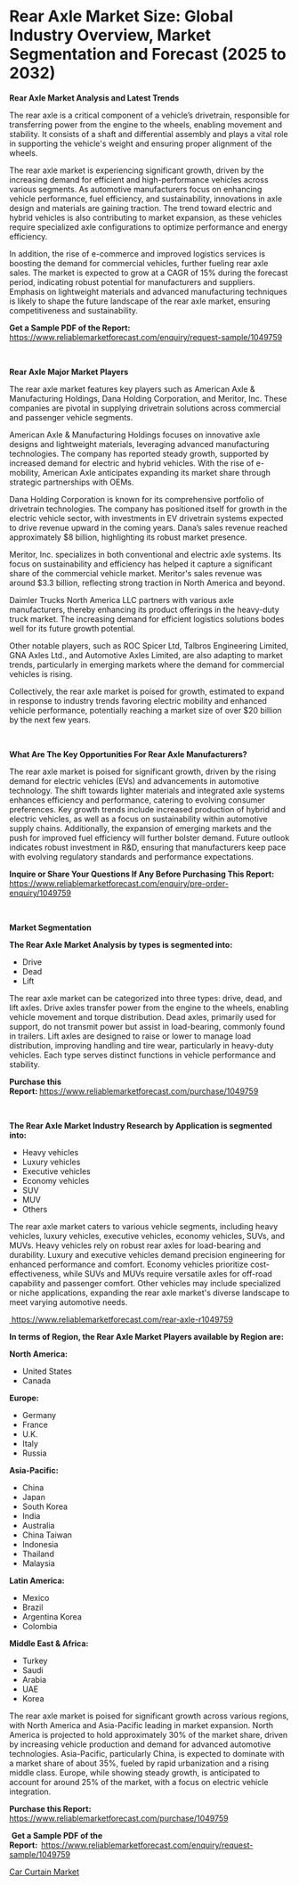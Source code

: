 <p><h1>Rear Axle Market Size: Global Industry Overview, Market Segmentation and Forecast (2025 to 2032)</h1></p><p><strong>Rear Axle Market Analysis and Latest Trends</strong></p>
<p><p>The rear axle is a critical component of a vehicle’s drivetrain, responsible for transferring power from the engine to the wheels, enabling movement and stability. It consists of a shaft and differential assembly and plays a vital role in supporting the vehicle's weight and ensuring proper alignment of the wheels.</p><p>The rear axle market is experiencing significant growth, driven by the increasing demand for efficient and high-performance vehicles across various segments. As automotive manufacturers focus on enhancing vehicle performance, fuel efficiency, and sustainability, innovations in axle design and materials are gaining traction. The trend toward electric and hybrid vehicles is also contributing to market expansion, as these vehicles require specialized axle configurations to optimize performance and energy efficiency.</p><p>In addition, the rise of e-commerce and improved logistics services is boosting the demand for commercial vehicles, further fueling rear axle sales. The market is expected to grow at a CAGR of 15% during the forecast period, indicating robust potential for manufacturers and suppliers. Emphasis on lightweight materials and advanced manufacturing techniques is likely to shape the future landscape of the rear axle market, ensuring competitiveness and sustainability.</p></p>
<p><strong>Get a Sample PDF of the Report:&nbsp;</strong> <a href="https://www.reliablemarketforecast.com/enquiry/request-sample/1049759?utm_campaign=2336&utm_medium=2&utm_source=Github&utm_content=ia&utm_term=30032025&utm_id=rear-axle">https://www.reliablemarketforecast.com/enquiry/request-sample/1049759</a></p>
<p>&nbsp;</p>
<p><strong>Rear Axle Major Market Players</strong></p>
<p><p>The rear axle market features key players such as American Axle & Manufacturing Holdings, Dana Holding Corporation, and Meritor, Inc. These companies are pivotal in supplying drivetrain solutions across commercial and passenger vehicle segments.</p><p>American Axle & Manufacturing Holdings focuses on innovative axle designs and lightweight materials, leveraging advanced manufacturing technologies. The company has reported steady growth, supported by increased demand for electric and hybrid vehicles. With the rise of e-mobility, American Axle anticipates expanding its market share through strategic partnerships with OEMs.</p><p>Dana Holding Corporation is known for its comprehensive portfolio of drivetrain technologies. The company has positioned itself for growth in the electric vehicle sector, with investments in EV drivetrain systems expected to drive revenue upward in the coming years. Dana’s sales revenue reached approximately $8 billion, highlighting its robust market presence.</p><p>Meritor, Inc. specializes in both conventional and electric axle systems. Its focus on sustainability and efficiency has helped it capture a significant share of the commercial vehicle market. Meritor's sales revenue was around $3.3 billion, reflecting strong traction in North America and beyond.</p><p>Daimler Trucks North America LLC partners with various axle manufacturers, thereby enhancing its product offerings in the heavy-duty truck market. The increasing demand for efficient logistics solutions bodes well for its future growth potential.</p><p>Other notable players, such as ROC Spicer Ltd, Talbros Engineering Limited, GNA Axles Ltd., and Automotive Axles Limited, are also adapting to market trends, particularly in emerging markets where the demand for commercial vehicles is rising.</p><p>Collectively, the rear axle market is poised for growth, estimated to expand in response to industry trends favoring electric mobility and enhanced vehicle performance, potentially reaching a market size of over $20 billion by the next few years.</p></p>
<p>&nbsp;</p>
<p><strong>What Are The Key Opportunities For Rear Axle Manufacturers?</strong></p>
<p><p>The rear axle market is poised for significant growth, driven by the rising demand for electric vehicles (EVs) and advancements in automotive technology. The shift towards lighter materials and integrated axle systems enhances efficiency and performance, catering to evolving consumer preferences. Key growth trends include increased production of hybrid and electric vehicles, as well as a focus on sustainability within automotive supply chains. Additionally, the expansion of emerging markets and the push for improved fuel efficiency will further bolster demand. Future outlook indicates robust investment in R&D, ensuring that manufacturers keep pace with evolving regulatory standards and performance expectations.</p></p>
<p><strong>Inquire or Share Your Questions If Any Before Purchasing This Report:</strong> <a href="https://www.reliablemarketforecast.com/enquiry/pre-order-enquiry/1049759?utm_campaign=2336&utm_medium=2&utm_source=Github&utm_content=ia&utm_term=30032025&utm_id=rear-axle">https://www.reliablemarketforecast.com/enquiry/pre-order-enquiry/1049759</a></p>
<p>&nbsp;</p>
<p><strong>Market Segmentation</strong></p>
<p><strong>The Rear Axle Market Analysis by types is segmented into:</strong></p>
<p><ul><li>Drive</li><li>Dead</li><li>Lift</li></ul></p>
<p><p>The rear axle market can be categorized into three types: drive, dead, and lift axles. Drive axles transfer power from the engine to the wheels, enabling vehicle movement and torque distribution. Dead axles, primarily used for support, do not transmit power but assist in load-bearing, commonly found in trailers. Lift axles are designed to raise or lower to manage load distribution, improving handling and tire wear, particularly in heavy-duty vehicles. Each type serves distinct functions in vehicle performance and stability.</p></p>
<p><strong>Purchase this Report:&nbsp;</strong><a href="https://www.reliablemarketforecast.com/purchase/1049759?utm_campaign=2336&utm_medium=2&utm_source=Github&utm_content=ia&utm_term=30032025&utm_id=rear-axle">https://www.reliablemarketforecast.com/purchase/1049759</a></p>
<p>&nbsp;</p>
<p><strong>The Rear Axle Market Industry Research by Application is segmented into:</strong></p>
<p><ul><li>Heavy vehicles</li><li>Luxury vehicles</li><li>Executive vehicles</li><li>Economy vehicles</li><li>SUV</li><li>MUV</li><li>Others</li></ul></p>
<p><p>The rear axle market caters to various vehicle segments, including heavy vehicles, luxury vehicles, executive vehicles, economy vehicles, SUVs, and MUVs. Heavy vehicles rely on robust rear axles for load-bearing and durability. Luxury and executive vehicles demand precision engineering for enhanced performance and comfort. Economy vehicles prioritize cost-effectiveness, while SUVs and MUVs require versatile axles for off-road capability and passenger comfort. Other vehicles may include specialized or niche applications, expanding the rear axle market's diverse landscape to meet varying automotive needs.</p></p>
<p><a href="https://www.reliablemarketforecast.com/rear-axle-r1049759?utm_campaign=2336&utm_medium=2&utm_source=Github&utm_content=ia&utm_term=30032025&utm_id=rear-axle">&nbsp;https://www.reliablemarketforecast.com/rear-axle-r1049759</a></p>
<p><strong>In terms of Region, the Rear Axle Market Players available by Region are:</strong></p>
<p>
    <p> <strong> North America: </strong>
        <ul>
            <li>United States</li>
            <li>Canada</li>
        </ul>
        </p> 
    <p> <strong> Europe: </strong>
        <ul>
            <li>Germany</li>
            <li>France</li>
            <li>U.K.</li>
            <li>Italy</li>
            <li>Russia</li>
        </ul>
        </p> 
    <p> <strong> Asia-Pacific: </strong>
        <ul>
            <li>China</li>
            <li>Japan</li>
            <li>South Korea</li>
            <li>India</li>
            <li>Australia</li>
            <li>China Taiwan</li>
            <li>Indonesia</li>
            <li>Thailand</li>
            <li>Malaysia</li>
        </ul>
        </p> 
    <p> <strong> Latin America: </strong>
        <ul>
            <li>Mexico</li>
            <li>Brazil</li>
            <li>Argentina Korea</li>
            <li>Colombia</li>
        </ul>
        </p> 
    <p> <strong> Middle East & Africa: </strong>
        <ul>
            <li>Turkey</li>
            <li>Saudi</li>
            <li>Arabia</li>
            <li>UAE</li>
            <li>Korea</li>
        </ul>
    </p>
    </p>
<p><p>The rear axle market is poised for significant growth across various regions, with North America and Asia-Pacific leading in market expansion. North America is projected to hold approximately 30% of the market share, driven by increasing vehicle production and demand for advanced automotive technologies. Asia-Pacific, particularly China, is expected to dominate with a market share of about 35%, fueled by rapid urbanization and a rising middle class. Europe, while showing steady growth, is anticipated to account for around 25% of the market, with a focus on electric vehicle integration.</p></p>
<p><strong>Purchase this Report: </strong><a href="https://www.reliablemarketforecast.com/purchase/1049759?utm_campaign=2336&utm_medium=2&utm_source=Github&utm_content=ia&utm_term=30032025&utm_id=rear-axle">https://www.reliablemarketforecast.com/purchase/1049759</a></p>
<p>&nbsp;<strong>Get a Sample PDF of the Report:&nbsp;&nbsp;</strong><a href="https://www.reliablemarketforecast.com/enquiry/request-sample/1049759?utm_campaign=2336&utm_medium=2&utm_source=Github&utm_content=ia&utm_term=30032025&utm_id=rear-axle">https://www.reliablemarketforecast.com/enquiry/request-sample/1049759</a></p>
<p><strong></strong></p>
<p><p><a href="https://github.com/klindsey95/Market-Research-Report-List-1/blob/main/car-curtain-market.md?utm_campaign=2336&utm_medium=2&utm_source=Github&utm_content=ia&utm_term=30032025&utm_id=rear-axle">Car Curtain Market</a></p></p>